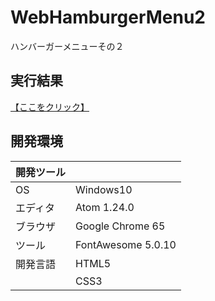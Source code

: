 # WebHamburgerMenu2
ハンバーガーメニューその２

## 実行結果
[【ここをクリック】](https://xekid78.github.io/WebHamburgerMenu2/)
  
## 開発環境
| 開発ツール |  |
|:-|:-|
| OS | Windows10 |
| エディタ | Atom 1.24.0 |
| ブラウザ | Google Chrome 65 |
| ツール | FontAwesome 5.0.10 |
| 開発言語 | HTML5 |
| | CSS3 |
